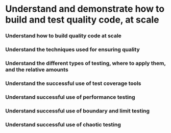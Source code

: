 # Understand and demonstrate how to build and test quality code, at scale

### Understand how to build quality code at scale

### Understand the techniques used for ensuring quality

### Understand the different types of testing, where to apply them, and the relative amounts

### Understand the successful use of test coverage tools

### Understand successful use of performance testing

### Understand successful use of boundary and limit testing

### Understand successful use of chaotic testing